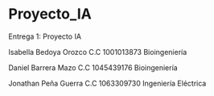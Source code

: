 # Proyecto_IA
Entrega 1: Proyecto IA

Isabella Bedoya Orozco
C.C 1001013873
Bioingeniería

Daniel Barrera Mazo
C.C 1045439176
Bioingeniería 

Jonathan Peña Guerra
C.C 1063309730
Ingeniería Eléctrica
